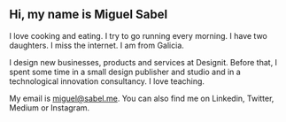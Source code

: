 ## Hi, my name is Miguel Sabel

I love cooking and eating. I try to go running every morning. I have two daughters. I miss the internet. I am from Galicia.

I design new businesses, products and services at Designit. Before that, I spent some time in a small design publisher and studio and in a technological innovation consultancy. I love teaching.

My email is miguel@sabel.me. You can also find me on Linkedin, Twitter, Medium or Instagram.